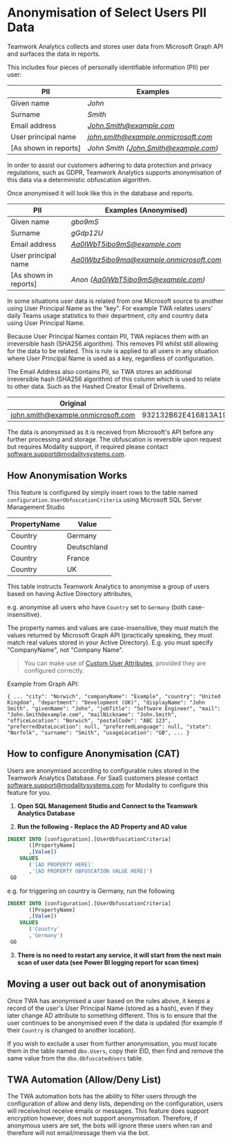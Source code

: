 Anonymisation of Select Users PII Data
=============

Teamwork Analytics collects and stores user data from Microsoft Graph API and surfaces the data in reports. 

This includes four pieces of personally identifiable information (PII) per user:

|PII|Examples|
|---|---|
|Given name|*John*|
|Surname|*Smith*|
|Email address|*John.Smith@example.com*|
|User principal name|*john.smith@example.onmicrosoft.com*|
|[As shown in reports]|*John Smith (John.Smith@example.com)*|

In order to assist our customers adhering to data protection and privacy regulations, such as GDPR, Teamwork Analytics supports anonymisation of this data via a deterministic obfuscation algorithm.

Once anonymised it will look like this in the database and reports.

|PII|Examples (Anonymised)|
|---|---|
|Given name|*gbo9mS*|
|Surname|*gGdp12U*|
|Email address|*Aa0lWbT5ibo9mS@example.com*|
|User principal name|*Aa0lWbz5ibo9ma@example.onmicrosoft.com*|
|[As shown in reports]|*Anon (Aa0lWbT5ibo9mS@example.com)*|

In some situations user data is related from one Microsoft source to another using User Principal Name as the "key". For example TWA relates users' daily Teams usage statistics to their department, city and country data using User Principal Name.

Because User Principal Names contain PII, TWA replaces them with an irreversible hash (SHA256 algorithm). This removes PII whilst still allowing for the data to be related. This is rule is applied to all users in any situation where User Principal Name is used as a key, regardless of configuration. 

The Email Address also contains PII, so TWA stores an additional irreversible hash (SHA256 algorithm) of this column which is used to relate to other data. Such as the Hashed Creator Email of DriveItems.

| Original                           | Replacement                                                  |
| ---------------------------------- | ------------------------------------------------------------ |
| john.smith@example.onmicrosoft.com | 932132B62E416813A1947914DB8BB807DFB9C671701DB6D08E8AEB966B67B3F4 |

The data is anonymised as it is received from Microsoft's API before any further processing and storage. The obfuscation is reversible upon request but requires Modality support, if required please contact software.support@modalitysystems.com.

How Anonymisation Works
-------------

This feature is configured by simply insert rows to the table named `configuration.UserObfuscationCriteria` using Microsoft SQL Server Management Studio

| PropertyName | Value       |
| ------------ | ----------- |
| Country      | Germany     |
| Country      | Deutschland |
| Country      | France      |
| Country      | UK          |

This table instructs Teamwork Analytics to anonymise a group of users based on having Active Directory attributes, 

e.g. anonymise all users who have `Country` set to `Germany` (both case-insensitive).

The property names and values are case-insensitive,  they must match the values returned by Microsoft Graph API (practically speaking, they must match real values stored in your Active Directory). E.g. you must specify "CompanyName", not "Company Name".

> You can make use of [Custom User Attributes](CustomUserAttributes.md), provided they are configured correctly.

Example from Graph API:

`{
    ...
    "city": "Norwich",
    "companyName": "Example",
    "country": "United Kingdom",
    "department": "Development (UK)",
    "displayName": "John Smith",
    "givenName": "John",
    "jobTitle": "Software Engineer",
    "mail": "John.Smith@example.com",
    "mailNickname": "John.Smith",
    "officeLocation": "Norwich",
    "postalCode": "ABC 123",
    "preferredDataLocation": null,
    "preferredLanguage": null,
    "state": "Norfolk",
    "surname": "Smith",
    "usageLocation": "GB",
    ...
}`

## How to configure Anonymisation (CAT)

Users are anonymised according to configurable rules stored in the Teamwork Analytics Database. For SaaS customers please contact software.support@modalitysystems.com for Modality to configure this feature for you.

1. **Open SQL Management Studio and Connect to the Teamwork Analytics Database**



2. **Run the following - Replace the AD Property and AD value**


```sql
INSERT INTO [configuration].[UserObfuscationCriteria]
       ([PropertyName]
       ,[Value])
    VALUES
       ('[AD PROPERTY HERE]'
       ,'[AD PROPERTY OBFUSCATION VALUE HERE]')
 GO
```
e.g. for triggering on country is Germany, run the following

```sql
INSERT INTO [configuration].[UserObfuscationCriteria]
       ([PropertyName]
       ,[Value])
    VALUES
       ('Country'
       ,'Germany')
 GO
```

3. **There is no need to restart any service, it will start from the next main scan of user data (see Power BI logging report for scan times)**



## Moving a user out back out of anonymisation

Once TWA has anonymised a user based on the rules above, it keeps a record of the user's User Principal Name (stored as a hash), even if they later change AD attribute to something different. This is to ensure that the user continues to be anonymised even if the data is updated (for example if their `Country` is changed to another location).

If you wish to exclude a user from further anonymisation, you must locate them in the table named `dbo.Users`, copy their EID, then find and remove the same value from the `dbo.ObfuscatedUsers` table.

## TWA Automation (Allow/Deny List)

The TWA automation bots has the ability to filter users through the configuration of allow and deny lists, depending on the configuration, users will receive/not receive emails or messages. This feature does support encryption however, does not support anonymisation. Therefore, if anonymous users are set, the bots will ignore these users when ran and therefore will not email/message them via the bot.